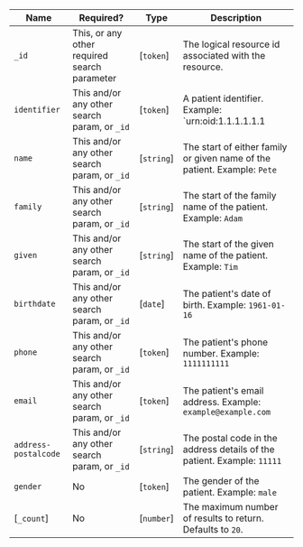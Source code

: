  Name|Required?|Type|Description
----------------------|----------------------------------------------|------------|--------------------------------------------------------------------------
 `_id`|This, or any other required search parameter|[`token`]|The logical resource id associated with the resource.
 `identifier`|This and/or any other search param, or `_id`|[`token`]|A patient identifier.  Example: `urn:oid:1.1.1.1.1.1|1022228`
 `name`|This and/or any other search param, or `_id`|[`string`]|The start of either family or given name of the patient. Example: `Pete`
 `family`|This and/or any other search param, or `_id`|[`string`]|The start of the family name of the patient. Example: `Adam`
 `given`|This and/or any other search param, or `_id`|[`string`]|The start of the given name of the patient. Example: `Tim`
 `birthdate`|This and/or any other search param, or `_id`|[`date`]|The patient's date of birth.  Example: `1961-01-16`
 `phone`|This and/or any other search param, or `_id`|[`token`]|The patient's phone number. Example: `1111111111`
 `email`|This and/or any other search param, or `_id`|[`token`]|The patient's email address. Example: `example@example.com`
 `address-postalcode`|This and/or any other search param, or `_id`|[`string`]|The postal code in the address details of the patient. Example: `11111`
 `gender`|No|[`token`]|The gender of the patient. Example: `male`
 [`_count`]|No|[`number`]|The maximum number of results to return. Defaults to `20`.

